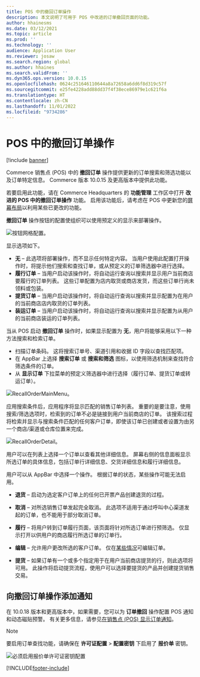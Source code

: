 ```yaml
---
title: POS 中的撤回订单操作
description: 本文说明了可用于 POS 中改进的订单撤回页面的功能。
author: hhainesms
ms.date: 03/12/2021
ms.topic: article
ms.prod: ''
ms.technology: ''
audience: Application User
ms.reviewer: josaw
ms.search.region: global
ms.author: hhaines
ms.search.validFrom: ''
ms.dyn365.ops.version: 10.0.15
ms.openlocfilehash: 0624c251646110644a8a72658a6dd6f8d319c57f
ms.sourcegitcommit: e25fe4228add88dd37f4f38ece86979e1c621f6a
ms.translationtype: HT
ms.contentlocale: zh-CN
ms.lasthandoff: 11/01/2022
ms.locfileid: "9734286"
---
```

# <a name="recall-order-operation-in-pos"></a>POS 中的撤回订单操作

[!include [banner](includes/banner.md)]

Commerce 销售点 (POS) 中的 **撤回订单** 操作提供更新的订单搜索和筛选功能以及订单特定信息。 Commerce 版本 10.0.15 及更高版本中提供此功能。

若要启用此功能，请在 Commerce Headquarters 的 **功能管理** 工作区中打开 **改进的 POS 中的撤回订单操作** 功能。 启用该功能后，请考虑在 POS 中更新您的[屏幕布局](pos-screen-layouts.md)以利用某些已更改的功能。

**撤回订单** 操作按钮的配置使组织可以使用预定义的显示来部署操作。

![按钮网格配置。](media/recallorderbuttongrid.png)

显示选项如下。
- **无** – 此选项将部署操作，而不显示任何特定内容。 当用户使用此配置打开操作时，将提示他们搜索和查找订单，或从预定义的订单筛选器中进行选择。
- **履行订单** – 当用户启动该操作时，将自动运行查询以搜索并显示用户当前商店要履行的订单列表。 这些订单配置为店内取货或商店发货，而这些订单行尚未领料或包装。
- **提货订单** – 当用户启动该操作时，将自动运行查询以搜索并显示配置为在用户的当前商店店内取货的订单列表。
- **装运订单** – 当用户启动该操作时，将自动运行查询以搜索并显示配置为从用户的当前商店装运的订单列表。

当从 POS 启动 **撤回订单** 操作时，如果显示配置为 **无**，用户将能够采用以下一种方法搜索和检索订单。
- 扫描订单条码。 这将搜索订单号、渠道引用和收据 ID 字段以查找匹配项。
- 在 AppBar 上选择 **搜索订单** 或 **搜索和筛选** 图标，以使用筛选机制来查找符合筛选条件的订单。
- 从 **显示订单** 下拉菜单的预定义筛选器中进行选择（履行订单、提货订单或转运订单）。

![RecallOrderMainMenu。](media/recallordermain.png)

应用搜索条件后，应用程序将显示匹配的销售订单列表。 重要的是要注意，使用搜索/筛选选项时，检索到的订单不必是链接到用户当前商店的订单。 该搜索过程将检索并显示与搜索条件匹配的任何客户订单，即使该订单已创建或者设置为由另一个商店/渠道或仓库位置来完成。

![RecallOrderDetail。](media/orderrecalldetail.png)

用户可以在列表上选择一个订单以查看其他详细信息。 屏幕右侧的信息面板显示所选订单的具体信息，包括订单行详细信息、交货详细信息和履行详细信息。

用户可以从 AppBar 中选择一个操作。 根据订单的状态，某些操作可能无法启用。

- **退货** – 启动为选定客户订单上的任何已开票产品创建退货的过程。

- **取消** – 对所选销售订单发起完全取消。 此选项不适用于通过呼叫中心渠道发起的订单，也不能用于部分取消订单。

- **履行** – 将用户转到订单履行页面，该页面将针对所选订单进行预筛选。 仅显示打开以供用户的商店履行所选订单的订单行。

- **编辑** – 允许用户更改所选的客户订单。 仅在[某些情况](customer-orders-overview.md#edit-an-existing-customer-order)可编辑订单。

- **提货** – 如果订单有一个或多个指定用于在用户当前商店提货的行，则此选项将可用。 此操作将启动提货流程，使用户可以选择要提货的产品并创建提货销售交易。

## <a name="add-notifications-to-the-recall-order-operation"></a>向撤回订单操作添加通知

在 10.0.18 版本和更高版本中，如果需要，您可以为 **订单撤回** 操作配置 POS 通知和动态磁贴预警。 有关更多信息，请参见[在销售点 (POS) 显示订单通知](notifications-pos.md)。  

> [!NOTE]
> 要启用订单查找功能，请确保在 **许可证配置** > **配置密钥** 下启用了 **报价单** 密钥。
>
> ![必须启用报价单许可证密钥配置](./media/Quotations_License_Key_Configuration.png)


[!INCLUDE[footer-include](../includes/footer-banner.md)]
